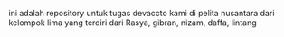 ini adalah repository untuk tugas devaccto kami di pelita nusantara dari kelompok lima yang terdiri dari Rasya, gibran, nizam, daffa, lintang
